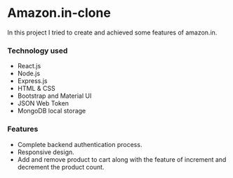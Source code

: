 # Amazon.in-clone

In this project I tried to create and achieved some features of amazon.in.

### Technology used

-   React.js
-   Node.js
-   Express.js
-   HTML & CSS
-   Bootstrap and Material UI
-   JSON Web Token
-   MongoDB local storage

### Features

-   Complete backend authentication process.
-   Responsive design.
-   Add and remove product to cart along with the feature of increment and decrement the product count.
